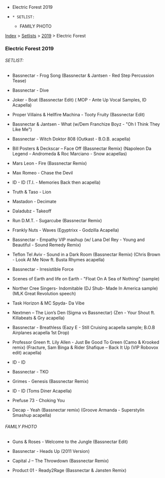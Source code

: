   * Electric Forest 2019
  *     * SETLIST:
    * FAMILY PHOTO

[Index](https://www.reddit.com/r/bassnectar/wiki/index) >
[Setlists](https://www.reddit.com/r/bassnectar/wiki/interactive/setlists) >
[2019](https://www.reddit.com/r/bassnectar/wiki/interactive/setlists/2019) >
Electric Forest

### Electric Forest 2019

###### SETLIST:

  * Bassnectar - Frog Song (Bassnectar & Jantsen - Red Step Percussion Tease)

  * Bassnectar - Dive 

  * Joker - Boat (Bassnectar Edit) ( MOP - Ante Up Vocal Samples, ID Acapella)

  * Proper Villains & Hellfire Machina - Tooty Fruity (Bassnectar Edit)

  * Bassnectar & Jantsen - What (w/Dem Franchize Boyz - "Oh I Think They Like Me")

  * Bassnectar - Witch Doktor 808 (Outkast - B.O.B. acapella)

  * Bill Posters & Deckscar – Face Off (Bassnectar Remix) (Napoleon Da Legend – Andromeda & Roc Marciano - Snow acapellas)

  * Mars Leon - Fire (Bassnectar Remix)

  * Max Romeo - Chase the Devil

  * ID - ID (T.I. - Memories Back then acapella)

  * Truth & Taso - Lion

  * Mastadon - Decimate

  * Daladubz - Takeoff

  * Run D.M.T. - Sugarcube (Bassnectar Remix)

  * Frankly Nuts - Waves (Egyptrixx - Godzilla Acapella)

  * Bassnectar - Empathy VIP mashup (w/ Lana Del Rey - Young and Beautiful - Sound Remedy Remix)

  * Teflon Tel Aviv - Sound in a Dark Room (Bassnectar Remix) (Chris Brown - Look At Me Now ft. Busta Rhymes acapella)

  * Bassnectar - Irresistible Force

  * Scenes of Earth and life on Earth - "Float On A Sea of Nothing" (sample)

  * Norther Cree Singers- Indomitable (DJ Shub- Made In America sample) (MLK Great Revolution speech)

  * Task Horizon & MC Spyda- Da Vibe

  * Nextmen – The Lion’s Den (Sigma vs Bassnectar) (Zen - Your Shout ft. Killabeats & Gry acapella)

  * Bassnectar - Breathless (Eazy E - Still Cruising acapella sample; B.O.B Airplanes acapella 1st Drop)

  * Professor Green ft. Lily Allen - Just Be Good To Green (Camo & Krooked remix) (Fracture, Sam Binga & Rider Shafique – Back It Up (VIP Robovox edit) acapella)

  * ID - ID

  * Bassnectar - TKO

  * Grimes - Genesis (Bassnectar Remix)

  * ID - ID (Toms Diner Acapella)

  * Prefuse 73 - Choking You

  * Decap - Yeah (Bassnectar remix) (Groove Armanda - Superstylin Smashup acapella)

###### FAMILY PHOTO

  * Guns & Roses - Welcome to the Jungle (Bassnectar Edit)

  * Bassnectar - Heads Up (2011 Version)

  * Capital J – The Throwdown (Bassnectar Remix)

  * Product 01 - Ready2Rage (Bassnectar & Jansten Remix)

